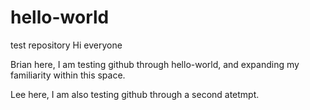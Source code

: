 # hello-world
test repository
Hi everyone

Brian here, I am testing github through hello-world, and expanding my familiarity within this space.

Lee here, I am also testing github through a second atetmpt. 
